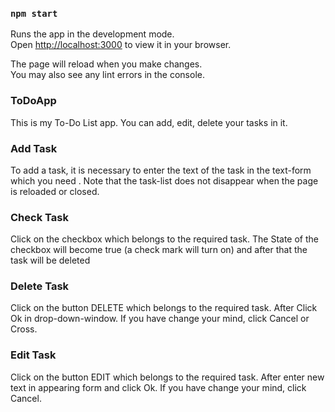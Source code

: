 ### `npm start`

Runs the app in the development mode.\
Open [http://localhost:3000](http://localhost:3000) to view it in your browser.

The page will reload when you make changes.\
You may also see any lint errors in the console.

### ToDoApp

This is my To-Do List app.  You can add, edit, delete your tasks in it. 

### Add Task

To add a task, it is necessary to enter the text of the task in the text-form which you need . Note that the task-list does not disappear when the page is reloaded or closed.

### Check Task

Сlick on the checkbox which belongs to the required task. The State of the checkbox will become true (a check mark will turn on) and after that the task will be deleted

### Delete Task

Сlick on the button DELETE which belongs to the required task. After Click Ok in drop-down-window. If you have change your mind, click Cancel or Cross.

### Edit Task

Сlick on the button EDIT which belongs to the required task. After enter new text in appearing form and click Ok. If you have change your mind, click Cancel.


